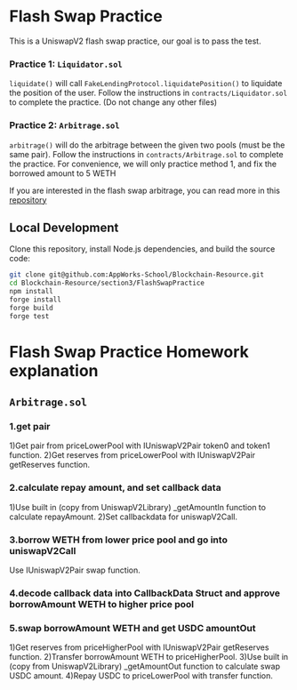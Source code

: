 # Flash Swap Practice
This is a UniswapV2 flash swap practice, our goal is to pass the test.

### Practice 1: `Liquidator.sol`
`liquidate()` will call `FakeLendingProtocol.liquidatePosition()` to liquidate the position of the user.
Follow the instructions in `contracts/Liquidator.sol` to complete the practice.
(Do not change any other files)

### Practice 2: `Arbitrage.sol`
`arbitrage()` will do the arbitrage between the given two pools (must be the same pair).
Follow the instructions in `contracts/Arbitrage.sol` to complete the practice.
For convenience, we will only practice method 1, and fix the borrowed amount to 5 WETH

If you are interested in the flash swap arbitrage, you can read more in this [repository](https://github.com/paco0x/amm-arbitrageur)

## Local Development
Clone this repository, install Node.js dependencies, and build the source code:

```bash
git clone git@github.com:AppWorks-School/Blockchain-Resource.git
cd Blockchain-Resource/section3/FlashSwapPractice
npm install
forge install
forge build
forge test
```

# Flash Swap Practice Homework explanation
## `Arbitrage.sol`
### 1.get pair
1)Get pair from priceLowerPool with IUniswapV2Pair token0 and token1 function.
2)Get reserves from priceLowerPool with IUniswapV2Pair getReserves function.
### 2.calculate repay amount, and set callback data
1)Use built in (copy from UniswapV2Library) _getAmountIn function to calculate repayAmount.
2)Set callbackdata for uniswapV2Call.
### 3.borrow WETH from lower price pool and go into uniswapV2Call
Use IUniswapV2Pair swap function.
### 4.decode callback data into CallbackData Struct and approve borrowAmount WETH to higher price pool
### 5.swap borrowAmount WETH and get USDC amountOut
1)Get reserves from priceHigherPool with IUniswapV2Pair getReserves function.
2)Transfer borrowAmount WETH to priceHigherPool.
3)Use built in (copy from UniswapV2Library) _getAmountOut function to calculate swap USDC amount.
4)Repay USDC to priceLowerPool with transfer function.

